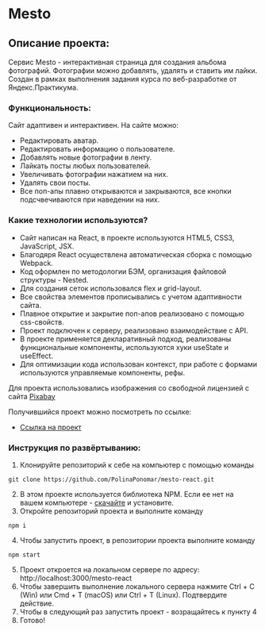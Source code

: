 # Mesto

## Описание проекта:
Cервис Mesto - интерактивная страница для создания альбома фотографий. Фотографии можно добавлять, удалять и ставить им лайки. Создан в рамках выполнения задания курса по веб-разработке от Яндекс.Практикума.

### Функциональность:
Сайт адаптивен и интерактивен. На сайте можно:
- Редактировать аватар.
- Редактировать информацию о пользователе.
- Добавлять новые фотографии в ленту.
- Лайкать посты любых пользователей.
- Увеличивать фотографии нажатием на них.
- Удалять свои посты.
- Все поп-апы плавно открываются и закрываются, все кнопки подсчвечиваются при наведении на них.

### Какие технологии используются?
- Сайт написан на React, в проекте используются HTML5, CSS3, JavaScript, JSX.
- Благодяря React осуществлена автоматическая сборка с помощью Webpack.
- Код оформлен по методологии БЭМ, организация файловой структуры - Nested. 
- Для создания сеток использовался flex и grid-layout. 
- Все свойства элементов прописывались с учетом адаптивности сайта.
- Плавное открытие и закрытие поп-апов реализовано с помощью css-свойств.
- Проект подключен к серверу, реализовано взаимодействие с API.
- В проекте применяется декларативный подход, реализованы функциональные компоненты, используются хуки useState и useEffect.
- Для оптимизации кода использован контекст, при работе с формами используются управляемые компоненты, рефы.


Для проекта использовались изображения со свободной лицензией с сайта [Pixabay](https://pixabay.com/)

Получившийся проект можно посмотреть по ссылке:

* [Ссылка на проект](https://polinaponomar.github.io/mesto-react/)


### Инструкция по развёртыванию:
1) Клонируйте репозиторий к себе на компьютер с помощью команды
```
git clone https://github.com/PolinaPonomar/mesto-react.git
```
2) В этом проекте используется библиотека NPM. Если ее нет на вашем компьютере -  [скачайте](https://nodejs.org/en/download/) и установите.
3) Откройте репозиторий проекта и выполните команду
```
npm i
```
4) Чтобы запустить проект, в репозитории проекта выполните команду
```
npm start
```
5) Проект откроется на локальном сервере по адресу: http://localhost:3000/mesto-react
6) Чтобы завершить выполнение локального сервера нажмите Ctrl + C (Win) или Cmd + T (macOS) или Ctrl + T (Linux). Подтвердите действие.
7) Чтобы в следующий раз запустить проект - возращайтесь к пункту 4
8) Готово!
